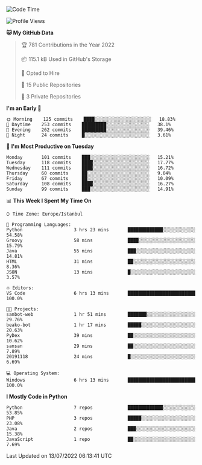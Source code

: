 <!--START_SECTION:waka-->
![Code Time](http://img.shields.io/badge/Code%20Time-348%20hrs%2023%20mins-blue)

![Profile Views](http://img.shields.io/badge/Profile%20Views-3-blue)

**🐱 My GitHub Data** 

> 🏆 781 Contributions in the Year 2022
 > 
> 📦 115.1 kB Used in GitHub's Storage 
 > 
> 💼 Opted to Hire
 > 
> 📜 15 Public Repositories 
 > 
> 🔑 3 Private Repositories  
 > 
**I'm an Early 🐤** 

```text
🌞 Morning    125 commits    ████░░░░░░░░░░░░░░░░░░░░░   18.83% 
🌆 Daytime    253 commits    █████████░░░░░░░░░░░░░░░░   38.1% 
🌃 Evening    262 commits    █████████░░░░░░░░░░░░░░░░   39.46% 
🌙 Night      24 commits     █░░░░░░░░░░░░░░░░░░░░░░░░   3.61%

```
📅 **I'm Most Productive on Tuesday** 

```text
Monday       101 commits    ███░░░░░░░░░░░░░░░░░░░░░░   15.21% 
Tuesday      118 commits    ████░░░░░░░░░░░░░░░░░░░░░   17.77% 
Wednesday    111 commits    ████░░░░░░░░░░░░░░░░░░░░░   16.72% 
Thursday     60 commits     ██░░░░░░░░░░░░░░░░░░░░░░░   9.04% 
Friday       67 commits     ██░░░░░░░░░░░░░░░░░░░░░░░   10.09% 
Saturday     108 commits    ████░░░░░░░░░░░░░░░░░░░░░   16.27% 
Sunday       99 commits     ███░░░░░░░░░░░░░░░░░░░░░░   14.91%

```


📊 **This Week I Spent My Time On** 

```text
⌚︎ Time Zone: Europe/Istanbul

💬 Programming Languages: 
Python                   3 hrs 23 mins       █████████████░░░░░░░░░░░░   54.58% 
Groovy                   58 mins             ████░░░░░░░░░░░░░░░░░░░░░   15.79% 
Java                     55 mins             ███░░░░░░░░░░░░░░░░░░░░░░   14.81% 
HTML                     31 mins             ██░░░░░░░░░░░░░░░░░░░░░░░   8.36% 
JSON                     13 mins             █░░░░░░░░░░░░░░░░░░░░░░░░   3.57%

🔥 Editors: 
VS Code                  6 hrs 13 mins       █████████████████████████   100.0%

🐱‍💻 Projects: 
sanbot-web               1 hr 51 mins        ███████░░░░░░░░░░░░░░░░░░   29.76% 
beako-bot                1 hr 17 mins        █████░░░░░░░░░░░░░░░░░░░░   20.63% 
PyDex                    39 mins             ██░░░░░░░░░░░░░░░░░░░░░░░   10.62% 
sansan                   29 mins             ██░░░░░░░░░░░░░░░░░░░░░░░   7.89% 
20191118                 24 mins             █░░░░░░░░░░░░░░░░░░░░░░░░   6.69%

💻 Operating System: 
Windows                  6 hrs 13 mins       █████████████████████████   100.0%

```

**I Mostly Code in Python** 

```text
Python                   7 repos             █████████████░░░░░░░░░░░░   53.85% 
PHP                      3 repos             █████░░░░░░░░░░░░░░░░░░░░   23.08% 
Java                     2 repos             ███░░░░░░░░░░░░░░░░░░░░░░   15.38% 
JavaScript               1 repo              ██░░░░░░░░░░░░░░░░░░░░░░░   7.69%

```



 Last Updated on 13/07/2022 06:13:41 UTC
<!--END_SECTION:waka-->

<!--
**3nws/3nws** is a ✨ _special_ ✨ repository because its `README.md` (this file) appears on your GitHub profile.

Here are some ideas to get you started:

- 🔭 I’m currently working on ...
- 🌱 I’m currently learning ...
- 👯 I’m looking to collaborate on ...
- 🤔 I’m looking for help with ...
- 💬 Ask me about ...
- 📫 How to reach me: ...
- 😄 Pronouns: ...
- ⚡ Fun fact: ...
-->
